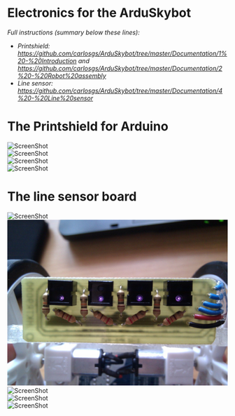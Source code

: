 Electronics for the ArduSkybot  
=====  

_Full instructions (summary below these lines):_
* _Printshield: <https://github.com/carlosgs/ArduSkybot/tree/master/Documentation/1%20-%20Introduction> and <https://github.com/carlosgs/ArduSkybot/tree/master/Documentation/2%20-%20Robot%20assembly>_
* _Line sensor: <https://github.com/carlosgs/ArduSkybot/tree/master/Documentation/4%20-%20Line%20sensor>_

The Printshield for Arduino  
=====  
![ScreenShot](https://raw.github.com/carlosgs/ArduSkybot/master/Documentation/jpg/p1-007.jpg)  
![ScreenShot](https://raw.github.com/carlosgs/ArduSkybot/master/Documentation/jpg/p1-008.jpg)  
![ScreenShot](https://raw.github.com/carlosgs/ArduSkybot/master/Documentation/jpg/p1-009.jpg)  
![ScreenShot](https://raw.github.com/carlosgs/ArduSkybot/master/Documentation/jpg/p1-010.jpg)  

The line sensor board  
=====  
![ScreenShot](https://raw.github.com/carlosgs/ArduSkybot/master/Documentation/jpg/p3-002.jpg)  
![ScreenShot](https://github.com/carlosgs/ArduSkybot/raw/master/Publications/Media/line_sensor.jpg)  
![ScreenShot](https://raw.github.com/carlosgs/ArduSkybot/master/Documentation/jpg/p3-003.jpg)  
![ScreenShot](https://raw.github.com/carlosgs/ArduSkybot/master/Documentation/jpg/p3-004.jpg)  
![ScreenShot](https://raw.github.com/carlosgs/ArduSkybot/master/Documentation/jpg/p3-005.jpg)  



